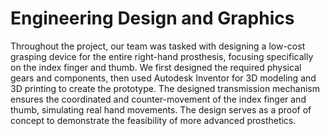 # Engineering Design and Graphics
Throughout the project, our team was tasked with designing a low-cost grasping device for the entire right-hand prosthesis, focusing specifically on the index finger and thumb. We first designed the required physical gears and components, then used Autodesk Inventor for 3D modeling and 3D printing to create the prototype. The designed transmission mechanism ensures the coordinated and counter-movement of the index finger and thumb, simulating real hand movements. The design serves as a proof of concept to demonstrate the feasibility of more advanced prosthetics.
